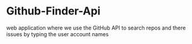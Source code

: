 # Github-Finder-Api
web application where we use the GitHub API to search repos and there issues by typing the user account names
